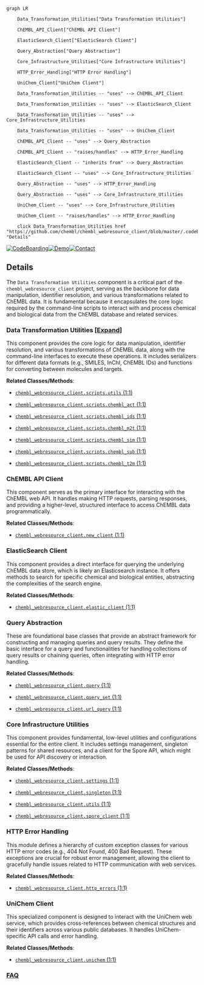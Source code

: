 ```mermaid

graph LR

    Data_Transformation_Utilities["Data Transformation Utilities"]

    ChEMBL_API_Client["ChEMBL API Client"]

    ElasticSearch_Client["ElasticSearch Client"]

    Query_Abstraction["Query Abstraction"]

    Core_Infrastructure_Utilities["Core Infrastructure Utilities"]

    HTTP_Error_Handling["HTTP Error Handling"]

    UniChem_Client["UniChem Client"]

    Data_Transformation_Utilities -- "uses" --> ChEMBL_API_Client

    Data_Transformation_Utilities -- "uses" --> ElasticSearch_Client

    Data_Transformation_Utilities -- "uses" --> Core_Infrastructure_Utilities

    Data_Transformation_Utilities -- "uses" --> UniChem_Client

    ChEMBL_API_Client -- "uses" --> Query_Abstraction

    ChEMBL_API_Client -- "raises/handles" --> HTTP_Error_Handling

    ElasticSearch_Client -- "inherits from" --> Query_Abstraction

    ElasticSearch_Client -- "uses" --> Core_Infrastructure_Utilities

    Query_Abstraction -- "uses" --> HTTP_Error_Handling

    Query_Abstraction -- "uses" --> Core_Infrastructure_Utilities

    UniChem_Client -- "uses" --> Core_Infrastructure_Utilities

    UniChem_Client -- "raises/handles" --> HTTP_Error_Handling

    click Data_Transformation_Utilities href "https://github.com/chembl/chembl_webresource_client/blob/master/.codeboarding//Data_Transformation_Utilities.md" "Details"

```



[![CodeBoarding](https://img.shields.io/badge/Generated%20by-CodeBoarding-9cf?style=flat-square)](https://github.com/CodeBoarding/GeneratedOnBoardings)[![Demo](https://img.shields.io/badge/Try%20our-Demo-blue?style=flat-square)](https://www.codeboarding.org/demo)[![Contact](https://img.shields.io/badge/Contact%20us%20-%20contact@codeboarding.org-lightgrey?style=flat-square)](mailto:contact@codeboarding.org)



## Details



The `Data Transformation Utilities` component is a critical part of the `chembl_webresource_client` project, serving as the backbone for data manipulation, identifier resolution, and various transformations related to ChEMBL data. It is fundamental because it encapsulates the core logic required by the command-line scripts to interact with and process chemical and biological data from the ChEMBL database and related services.



### Data Transformation Utilities [[Expand]](./Data_Transformation_Utilities.md)

This component provides the core logic for data manipulation, identifier resolution, and various transformations of ChEMBL data, along with the command-line interfaces to execute these operations. It includes serializers for different data formats (e.g., SMILES, InChI, ChEMBL IDs) and functions for converting between molecules and targets.





**Related Classes/Methods**:



- <a href="https://github.com/chembl/chembl_webresource_client/chembl_webresource_client/scripts/utils.py#L1-L1" target="_blank" rel="noopener noreferrer">`chembl_webresource_client.scripts.utils` (1:1)</a>

- <a href="https://github.com/chembl/chembl_webresource_client/chembl_webresource_client/scripts/chembl_act.py#L1-L1" target="_blank" rel="noopener noreferrer">`chembl_webresource_client.scripts.chembl_act` (1:1)</a>

- <a href="https://github.com/chembl/chembl_webresource_client/chembl_webresource_client/scripts/chembl_ids.py#L1-L1" target="_blank" rel="noopener noreferrer">`chembl_webresource_client.scripts.chembl_ids` (1:1)</a>

- <a href="https://github.com/chembl/chembl_webresource_client/chembl_webresource_client/scripts/chembl_m2t.py#L1-L1" target="_blank" rel="noopener noreferrer">`chembl_webresource_client.scripts.chembl_m2t` (1:1)</a>

- <a href="https://github.com/chembl/chembl_webresource_client/chembl_webresource_client/scripts/chembl_sim.py#L1-L1" target="_blank" rel="noopener noreferrer">`chembl_webresource_client.scripts.chembl_sim` (1:1)</a>

- <a href="https://github.com/chembl/chembl_webresource_client/chembl_webresource_client/scripts/chembl_sub.py#L1-L1" target="_blank" rel="noopener noreferrer">`chembl_webresource_client.scripts.chembl_sub` (1:1)</a>

- <a href="https://github.com/chembl/chembl_webresource_client/chembl_webresource_client/scripts/chembl_t2m.py#L1-L1" target="_blank" rel="noopener noreferrer">`chembl_webresource_client.scripts.chembl_t2m` (1:1)</a>





### ChEMBL API Client

This component serves as the primary interface for interacting with the ChEMBL web API. It handles making HTTP requests, parsing responses, and providing a higher-level, structured interface to access ChEMBL data programmatically.





**Related Classes/Methods**:



- <a href="https://github.com/chembl/chembl_webresource_client/chembl_webresource_client/new_client.py#L1-L1" target="_blank" rel="noopener noreferrer">`chembl_webresource_client.new_client` (1:1)</a>





### ElasticSearch Client

This component provides a direct interface for querying the underlying ChEMBL data store, which is likely an Elasticsearch instance. It offers methods to search for specific chemical and biological entities, abstracting the complexities of the search engine.





**Related Classes/Methods**:



- <a href="https://github.com/chembl/chembl_webresource_client/chembl_webresource_client/elastic_client.py#L1-L1" target="_blank" rel="noopener noreferrer">`chembl_webresource_client.elastic_client` (1:1)</a>





### Query Abstraction

These are foundational base classes that provide an abstract framework for constructing and managing queries and query results. They define the basic interface for a query and functionalities for handling collections of query results or chaining queries, often integrating with HTTP error handling.





**Related Classes/Methods**:



- <a href="https://github.com/chembl/chembl_webresource_client/chembl_webresource_client/query.py#L1-L1" target="_blank" rel="noopener noreferrer">`chembl_webresource_client.query` (1:1)</a>

- <a href="https://github.com/chembl/chembl_webresource_client/chembl_webresource_client/query_set.py#L1-L1" target="_blank" rel="noopener noreferrer">`chembl_webresource_client.query_set` (1:1)</a>

- <a href="https://github.com/chembl/chembl_webresource_client/chembl_webresource_client/url_query.py#L1-L1" target="_blank" rel="noopener noreferrer">`chembl_webresource_client.url_query` (1:1)</a>





### Core Infrastructure Utilities

This component provides fundamental, low-level utilities and configurations essential for the entire client. It includes settings management, singleton patterns for shared resources, and a client for the Spore API, which might be used for API discovery or interaction.





**Related Classes/Methods**:



- <a href="https://github.com/chembl/chembl_webresource_client/chembl_webresource_client/settings.py#L1-L1" target="_blank" rel="noopener noreferrer">`chembl_webresource_client.settings` (1:1)</a>

- <a href="https://github.com/chembl/chembl_webresource_client/chembl_webresource_client/singleton.py#L1-L1" target="_blank" rel="noopener noreferrer">`chembl_webresource_client.singleton` (1:1)</a>

- <a href="https://github.com/chembl/chembl_webresource_client/chembl_webresource_client/utils.py#L1-L1" target="_blank" rel="noopener noreferrer">`chembl_webresource_client.utils` (1:1)</a>

- <a href="https://github.com/chembl/chembl_webresource_client/chembl_webresource_client/spore_client.py#L1-L1" target="_blank" rel="noopener noreferrer">`chembl_webresource_client.spore_client` (1:1)</a>





### HTTP Error Handling

This module defines a hierarchy of custom exception classes for various HTTP error codes (e.g., 404 Not Found, 400 Bad Request). These exceptions are crucial for robust error management, allowing the client to gracefully handle issues related to HTTP communication with web services.





**Related Classes/Methods**:



- <a href="https://github.com/chembl/chembl_webresource_client/chembl_webresource_client/http_errors.py#L1-L1" target="_blank" rel="noopener noreferrer">`chembl_webresource_client.http_errors` (1:1)</a>





### UniChem Client

This specialized component is designed to interact with the UniChem web service, which provides cross-references between chemical structures and their identifiers across various public databases. It handles UniChem-specific API calls and error handling.





**Related Classes/Methods**:



- <a href="https://github.com/chembl/chembl_webresource_client/chembl_webresource_client/unichem.py#L1-L1" target="_blank" rel="noopener noreferrer">`chembl_webresource_client.unichem` (1:1)</a>









### [FAQ](https://github.com/CodeBoarding/GeneratedOnBoardings/tree/main?tab=readme-ov-file#faq)